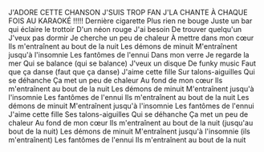 J'ADORE CETTE CHANSON J'SUIS TROP FAN J'LA CHANTE À CHAQUE FOIS AU KARAOKÉ !!!!!
Dernière cigarette
Plus rien ne bouge
Juste un bar qui éclaire le trottoir
D'un néon rouge
J'ai besoin
De trouver quelqu'un
J'veux pas dormir
Je cherche un peu de chaleur
À mettre dans mon cœur
Ils m'entraînent au bout de la nuit
Les démons de minuit
M'entraînent jusqu'à l'insomnie
Les fantômes de l'ennui
Dans mon verre
Je regarde la mer
Qui se balance (qui se balance)
J'veux un disque
De funky music
Faut que ça danse (faut que ça danse)
J'aime cette fille
Sur talons-aiguilles
Qui se déhanche
Ça met un peu de chaleur
Au fond de mon cœur
Ils m'entraînent au bout de la nuit
Les démons de minuit
M'entraînent jusqu'à l'insomnie
Les fantômes de l'ennui
Ils m'entraînent au bout de la nuit
Les démons de minuit
M'entraînent jusqu'à l'insomnie
Les fantômes de l'ennui
J'aime cette fille
Ses talons-aiguilles
Qui se déhanche
Ça met un peu de chaleur
Au fond de mon cœur
Ils m'entraînent au bout de la nuit (jusqu'au bout de la nuit)
Les démons de minuit
M'entraînent jusqu'à l'insomnie (ils m'entraînent)
Les fantômes de l'ennui
Ils m'entraînent au bout de la nuit